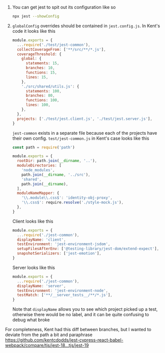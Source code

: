 1. You can get jest to spit out its configuration like so
   ```bash
   npx jest --showConfig
   ```
1. `globalConfig` overrides should be contained in `jest.config.js`. In Kent's
   code it looks like this

   ```js
   module.exports = {
     ...require('./test/jest-common'),
     collectCoverageFrom: ['**/src/**/*.js'],
     coverageThreshold: {
       global: {
         statements: 15,
         branches: 10,
         functions: 15,
         lines: 15,
       },
       './src/shared/utils.js': {
         statements: 100,
         branches: 80,
         functions: 100,
         lines: 100,
       },
     },
     projects: ['./test/jest.client.js', './test/jest.server.js'],
   }
   ```

   `jest-common` exists in a separate file because each of the projects have
   their own config. `test/jest-common.js` in Kent's case looks like this

   ```js
   const path = require('path')

   module.exports = {
     rootDir: path.join(__dirname, '..'),
     moduleDirectories: [
       'node_modules',
       path.join(__dirname, '../src'),
       'shared',
       path.join(__dirname),
     ],
     moduleNameMapper: {
       '\\.module\\.css$': 'identity-obj-proxy',
       '\\.css$': require.resolve('./style-mock.js'),
     },
   }
   ```

   Client looks like this

   ```js
   module.exports = {
     ...require('./jest-common'),
     displayName: 'client',
     testEnvironment: 'jest-environment-jsdom',
     setupFilesAfterEnv: ['@testing-library/jest-dom/extend-expect'],
     snapshotSerializers: ['jest-emotion'],
   }
   ```

   Server looks like this

   ```js
   module.exports = {
     ...require('./jest-common'),
     displayName: 'server',
     testEnvironment: 'jest-environment-node',
     testMatch: ['**/__server_tests__/**/*.js'],
   }
   ```

   Note that `displayName` allows you to see which project picked up a test,
   otherwise there would be no label, and it can be quite confusing to debug
   what broke

For completeness, Kent had this diff between branches, but I wanted to deviate
from the path a bit and paraphrase
https://github.com/kentcdodds/jest-cypress-react-babel-webpack/compare/tjs/jest-18...tjs/jest-19
